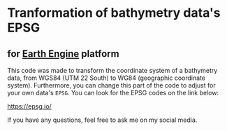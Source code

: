# Tranformation of bathymetry data's EPSG
## for [Earth Engine](https://code.earthengine.google.com/) platform

This code was made to transform the coordinate system of a bathymetry data, from WGS84 (UTM 22 South) to WG84 (geographic coordinate system).
Furthermore, you can change this part of the code to adjust for your own data's ``EPSG``. You can look for the EPSG codes on the link below:

https://epsg.io/

If you have any questions, feel free to ask me on my social media.
